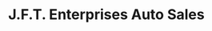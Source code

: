 ---
title: "J.F.T. Enterprises Auto Sales"
url: /tonawanda/j-f-t-enterprises-auto-sales/
shop: Autohaus
---